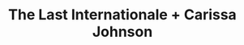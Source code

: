 ---
layout: post
category: concert
title: The Last Internationale + Carissa Johnson
artists: 
- The Last Internationale
- Carissa Johnson
place: 
- Le Trabendo
country: France
city: Paris
---